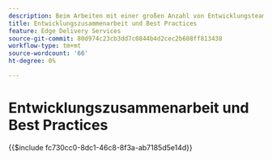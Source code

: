 ```yaml
---
description: Beim Arbeiten mit einer großen Anzahl von Entwicklungsteams in vielen Projekten und Organisationen haben wir festgestellt, dass es nützlich ist, einige unserer Einblicke zu sammeln. Einige davon beziehen sich auf AEM, aber die meisten beziehen sich auf die Entwicklung von Frontend für allgemeine Zwecke oder sind nur allgemeine Richtlinien zur Zusammenarbeit in einem Entwicklerteam.
title: Entwicklungszusammenarbeit und Best Practices
feature: Edge Delivery Services
source-git-commit: 80d974c23cb3dd7c0844b4d2cec2b608ff813438
workflow-type: tm+mt
source-wordcount: '66'
ht-degree: 0%

---
```


# Entwicklungszusammenarbeit und Best Practices

{{$include fc730cc0-8dc1-46c8-8f3a-ab7185d5e14d}}
